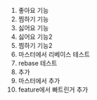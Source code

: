 1. 좋아요 기능
2. 찜하기 기능
3. 싫어요 기능
4. 싫어요 기능2
5. 찜하기 기능2
6. 마스터에서 리베이스 테스트
7. rebase 테스트
8. 추가
9. 마스터에서 추가
10. feature에서 빠트린거 추가